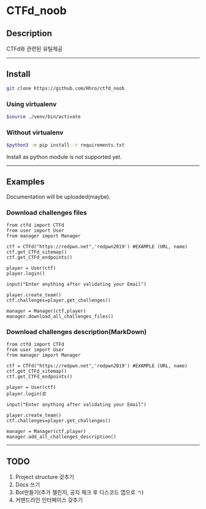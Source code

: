 # CTFd_noob

## Description

CTFd와 관련된 유틸제공

---

## Install

```bash
git clone https://github.com/Hhro/ctfd_noob
```

### Using virtualenv

```bash
$source ./venv/bin/activate
```

### Without virtualenv

```bash
$python3 -m pip install -r requirements.txt
```

Install as python module is not supported yet.

---

## Examples

Documentation will be uploaded(maybe).

### Download challenges files

```python3
from ctfd import CTFd
from user import User
from manager import Manager

ctf = CTFd("https://redpwn.net",'redpwn2019') #EXAMPLE (URL, name)
ctf.get_CTFd_sitemap()
ctf.get_CTFd_endpoints()

player = User(ctf)
player.login()

input("Enter anything after validating your Email")

player.create_team()
ctf.challenges=player.get_challenges()

manager = Manager(ctf,player)
manager.download_all_challenges_files()
```

### Download challenges description(MarkDown)

```python3
from ctfd import CTFd
from user import User
from manager import Manager

ctf = CTFd("https://redpwn.net",'redpwn2019') #EXAMPLE (URL, name)
ctf.get_CTFd_sitemap()
ctf.get_CTFd_endpoints()

player = User(ctf)
player.login(로

input("Enter anything after validating your Email")

player.create_team()
ctf.challenges=player.get_challenges()

manager = Manager(ctf,player)
manager.add_all_challenges_description()
```

---

## TODO

1. Project structure 갖추기
2. Docs 쓰기
3. Bot만들기(추가 챌린지, 공지 체크 후 디스코드 앱으로 ㄱ)
4. 커맨드라인 인터페이스 갖추기